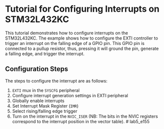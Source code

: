 # Tutorial for Configuring Interrupts on STM32L432KC

This tutorial demonstrates how to configure interrupts on the STM32L432KC.
The example shows how to configure the EXTI controller to trigger an interrupt on the falling edge of a GPIO pin.
This GPIO pin is connected to a pullup resistor, thus, pressing it will ground the pin, generate a falling edge, and trigger the interrupt.

## Configuration Steps

The steps to configure the interrupt are as follows:

1.   `EXTI` mux in the `SYSCFG` peripheral
2.   Configure interrupt generation settings in EXTI peripheral
3.   Globally enable interrupts
4.   Set Interrupt Mask Register (`IMR`)
5.   Select rising/falling edge trigger
6.   Turn on the interrupt in the `NVIC_ISER` (NB: The bits in the NVIC registers correspond to the interrupt position in the vector table).
#   l a b 5 _ e 1 5 5  
 